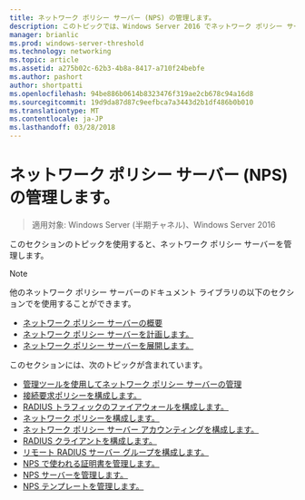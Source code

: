 ```yaml
---
title: ネットワーク ポリシー サーバー (NPS) の管理します。
description: このトピックでは、Windows Server 2016 でネットワーク ポリシー サーバーの管理手順へのリンクを提供し、NPS に関する追加のガイダンスへのリンクが含まれています。
manager: brianlic
ms.prod: windows-server-threshold
ms.technology: networking
ms.topic: article
ms.assetid: a275b02c-62b3-4b8a-8417-a710f24bebfe
ms.author: pashort
author: shortpatti
ms.openlocfilehash: 94be886b0614b8323476f319ae2cb678c94a16d8
ms.sourcegitcommit: 19d9da87d87c9eefbca7a3443d2b1df486b0b010
ms.translationtype: MT
ms.contentlocale: ja-JP
ms.lasthandoff: 03/28/2018
---
```

# <a name="manage-network-policy-server-nps"></a>ネットワーク ポリシー サーバー (NPS) の管理します。

>適用対象: Windows Server (半期チャネル)、Windows Server 2016

このセクションのトピックを使用すると、ネットワーク ポリシー サーバーを管理します。  
  
>[!NOTE]
>他のネットワーク ポリシー サーバーのドキュメント ライブラリの以下のセクションでを使用することができます。  
>- [ネットワーク ポリシー サーバーの概要](nps-getstart-top.md)
>- [ネットワーク ポリシー サーバーを計画します。](nps-plan-top.md)
>- [ネットワーク ポリシー サーバーを展開します。](nps-deploy.md)  
  
このセクションには、次のトピックが含まれています。  
  
- [管理ツールを使用してネットワーク ポリシー サーバーの管理](nps-admintools.md)
- [接続要求ポリシーを構成します。](nps-crp-configure.md)
- [RADIUS トラフィックのファイアウォールを構成します。](nps-firewalls-configure.md)
- [ネットワーク ポリシーを構成します。](nps-np-configure.md)
- [ネットワーク ポリシー サーバー アカウンティングを構成します。](nps-accounting-configure.md)
- [RADIUS クライアントを構成します。](nps-radius-clients-configure.md)
- [リモート RADIUS サーバー グループを構成します。](nps-crp-rrsg-configure.md)
- [NPS で使われる証明書を管理します。](nps-manage-certificates.md)
- [NPS サーバーを管理します。](nps-manage-servers.md)
- [NPS テンプレートを管理します。](nps-manage-templates.md)

